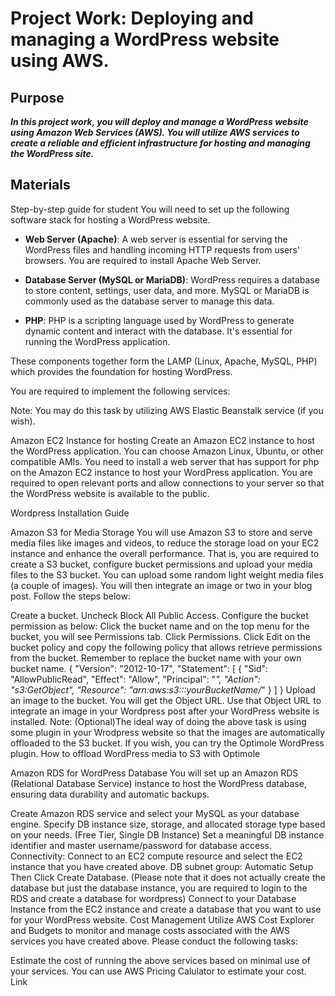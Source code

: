 # Project Work: Deploying and managing a WordPress website using AWS.
## Purpose
__*In this project work, you will deploy and manage a WordPress website using Amazon Web Services (AWS). You will utilize AWS services to create a reliable and efficient infrastructure for hosting and managing the WordPress site.*__

## Materials
Step-by-step guide for student You will need to set up the following software stack for hosting a WordPress website.

- **Web Server (Apache)**: A web server is essential for serving the WordPress files and handling incoming HTTP requests from users' browsers. You are required to install Apache Web Server.

- **Database Server (MySQL or MariaDB)**: WordPress requires a database to store content, settings, user data, and more. MySQL or MariaDB is commonly used as the database server to manage this data.

- **PHP**: PHP is a scripting language used by WordPress to generate dynamic content and interact with the database. It's essential for running the WordPress application.

These components together form the LAMP (Linux, Apache, MySQL, PHP) which provides the foundation for hosting WordPress.

You are required to implement the following services:

Note: You may do this task by utilizing AWS Elastic Beanstalk service (if you wish).

Amazon EC2 Instance for hosting
Create an Amazon EC2 instance to host the WordPress application. You can choose Amazon Linux, Ubuntu, or other compatible AMIs. You need to install a web server that has support for php on the Amazon EC2 instance to host your WordPress application. You are required to open relevant ports and allow connections to your server so that the WordPress website is available to the public.

Wordpress Installation Guide

Amazon S3 for Media Storage
You will use Amazon S3 to store and serve media files like images and videos, to reduce the storage load on your EC2 instance and enhance the overall performance. That is, you are required to create a S3 bucket, configure bucket permissions and upload your media files to the S3 bucket. You can upload some random light weight media files (a couple of images). You will then integrate an image or two in your blog post. Follow the steps below:

Create a bucket.
Uncheck Block All Public Access.
Configure the bucket permission as below:
Click the bucket name and on the top menu for the bucket, you will see Permissions tab. Click Permissions.
Click Edit on the bucket policy and copy the following policy that allows retrieve permissions from the bucket. Remember to replace the bucket name with your own bucket name.
{
    "Version": "2012-10-17",
    "Statement": [
        {
            "Sid": "AllowPublicRead",
            "Effect": "Allow",
            "Principal": "*",
            "Action": "s3:GetObject",
            "Resource": "arn:aws:s3:::yourBucketName/*"
        }
    ]
}
Upload an image to the bucket. You will get the Object URL.
Use that Object URL to integrate an image in your Wordpress post after your WordPress website is installed.
Note: (Optional)The ideal way of doing the above task is using some plugin in your Wrodpress website so that the images are automatically offloaded to the S3 bucket. If you wish, you can try the Optimole WordPress plugin. How to offload WordPress media to S3 with Optimole

Amazon RDS for WordPress Database
You will set up an Amazon RDS (Relational Database Service) instance to host the WordPress database, ensuring data durability and automatic backups.

Create Amazon RDS service and select your MySQL as your database engine.
Specify DB instance size, storage, and allocated storage type based on your needs. (Free Tier, Single DB Instance)
Set a meaningful DB instance identifier and master username/password for database access.
Connectivity: Connect to an EC2 compute resource and select the EC2 instance that you have created above.
DB subnet group: Automatic Setup
Then Click Create Database. (Please note that it does not actually create the database but just the database instance, you are required to login to the RDS and create a database for wordpress)
Connect to your Database Instance from the EC2 instance and create a database that you want to use for your WordPress website.
Cost Management
Utilize AWS Cost Explorer and Budgets to monitor and manage costs associated with the AWS services you have created above. Please conduct the following tasks:

Estimate the cost of running the above services based on minimal use of your services.
You can use AWS Pricing Calulator to estimate your cost. Link